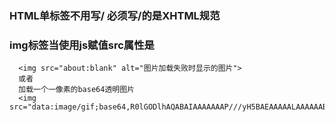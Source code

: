 ### HTML单标签不用写/ 必须写/的是XHTML规范
### img标签当使用js赋值src属性是
```
  <img src="about:blank" alt="图片加载失败时显示的图片">
  或者
  加载一个一像素的base64透明图片
  <img src="data:image/gif;base64,R0lGODlhAQABAIAAAAAAAP///yH5BAEAAAAALAAAAAABAAEAAAIBRAA7">
```
